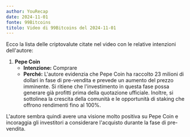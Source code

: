 ```yaml
---
author: YouRecap
date: 2024-11-01
fonte: 99Bitcoins
titolo: Video di 99Bitcoins del 2024-11-01
---
```

Ecco la lista delle criptovalute citate nel video con le relative intenzioni dell'autore:

1. **Pepe Coin**
   - **Intenzione:** Comprare
   - **Perché:** L'autore evidenzia che Pepe Coin ha raccolto 23 milioni di dollari in fase di pre-vendita e prevede un aumento del prezzo imminente. Si ritiene che l'investimento in questa fase possa generare già profitti prima della quotazione ufficiale. Inoltre, si sottolinea la crescita della comunità e le opportunità di staking che offrono rendimenti fino al 100%.

L'autore sembra quindi avere una visione molto positiva su Pepe Coin e incoraggia gli investitori a considerare l'acquisto durante la fase di pre-vendita.
